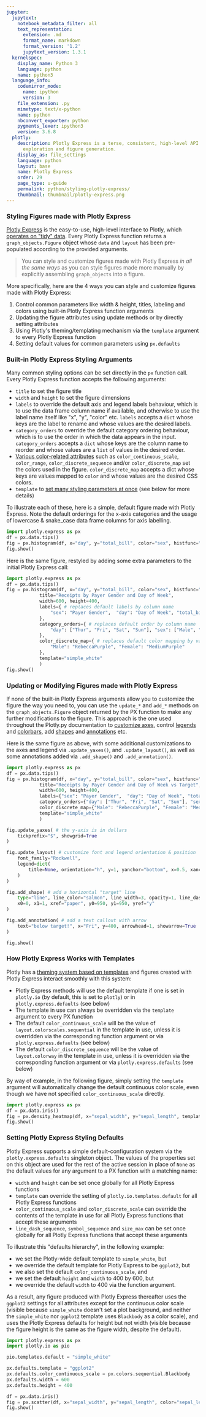 ```yaml
---
jupyter:
  jupytext:
    notebook_metadata_filter: all
    text_representation:
      extension: .md
      format_name: markdown
      format_version: '1.2'
      jupytext_version: 1.3.1
  kernelspec:
    display_name: Python 3
    language: python
    name: python3
  language_info:
    codemirror_mode:
      name: ipython
      version: 3
    file_extension: .py
    mimetype: text/x-python
    name: python
    nbconvert_exporter: python
    pygments_lexer: ipython3
    version: 3.6.8
  plotly:
    description: Plotly Express is a terse, consistent, high-level API for rapid data
      exploration and figure generation.
    display_as: file_settings
    language: python
    layout: base
    name: Plotly Express
    order: 29
    page_type: u-guide
    permalink: python/styling-plotly-express/
    thumbnail: thumbnail/plotly-express.png
---
```


### Styling Figures made with Plotly Express

[Plotly Express](/python/plotly-express/) is the easy-to-use, high-level interface to Plotly, which [operates on "tidy" data](/python/px-arguments/). Every Plotly Express function returns a `graph_objects.Figure` object whose `data` and `layout` has been pre-populated according to the provided arguments.

> You can style and customize figures made with Plotly Express *in all the same ways* as you can style figures made more manually by explicitly assembling `graph_objects` into a figure.

More specifically, here are the 4 ways you can style and customize figures made with Plotly Express:

1. Control common parameters like width & height, titles, labeling and colors using built-in Plotly Express function arguments
2. Updating the figure attributes using update methods or by directly setting attributes
3. Using Plotly's theming/templating mechanism via the `template` argument to every Plotly Express function
4. Setting default values for common parameters using `px.defaults`

### Built-in Plotly Express Styling Arguments

Many common styling options can be set directly in the `px` function call. Every Plotly Express function accepts the following arguments:

- `title` to set the figure title
- `width` and `height` to set the figure dimensions
- `labels` to override the default axis and legend labels behaviour, which is to use the data frame column name if available, and otherwise to use the label name itself like "x", "y", "color" etc. `labels` accepts a `dict` whose keys are the label to rename and whose values are the desired labels.
- `category_orders` to override the default category ordering behaviour, which is to use the order in which the data appears in the input. `category_orders` accepts a `dict` whose keys are the column name to reorder and whose values are a `list` of values in the desired order.
- [Various color-related attributes](/python/colorscales/) such as `color_continuous_scale`, `color_range`, `color_discrete_sequence` and/or `color_discrete_map` set the colors used in the figure. `color_discrete_map` accepts a dict whose keys are values mapped to `color` and whose values are the desired CSS colors.
- `template` to [set many styling parameters at once](/python/templates/) (see below for more details)

To illustrate each of these, here is a simple, default figure made with Plotly Express. Note the default orderings for the x-axis categories and the usage of lowercase & snake_case data frame columns for axis labelling.

```python
import plotly.express as px
df = px.data.tips()
fig = px.histogram(df, x="day", y="total_bill", color="sex", histfunc="sum")
fig.show()
```

Here is the same figure, restyled by adding some extra parameters to the initial Plotly Express call:

```python
import plotly.express as px
df = px.data.tips()
fig = px.histogram(df, x="day", y="total_bill", color="sex", histfunc="sum",
            title="Receipts by Payer Gender and Day of Week",
            width=600, height=400,
            labels={ # replaces default labels by column name
                "sex": "Payer Gender",  "day": "Day of Week", "total_bill": "Receipts"
            },
            category_orders={ # replaces default order by column name
                "day": ["Thur", "Fri", "Sat", "Sun"], "sex": ["Male", "Female"]
            },
            color_discrete_map={ # replaces default color mapping by value
                "Male": "RebeccaPurple", "Female": "MediumPurple"
            },
            template="simple_white"
            )
fig.show()
```

### Updating or Modifying Figures made with Plotly Express

If none of the built-in Plotly Express arguments allow you to customize the figure the way you need to, you can use the `update_*` and `add_*` methods on the `graph_objects.Figure` object returned by the PX function to make any further modifications to the figure. This approach is the one used throughout the Plotly.py documentation to [customize axes](/python/axes/), control [legends](/python/legend/) and [colorbars](/python/colorscales/), add [shapes](/python/shapes/) and [annotations](/python/text-and-annotations/) etc. 

Here is the same figure as above, with some additional customizations to the axes and legend via `.update_yaxes()`, and `.update_layout()`, as well as some annotations added via `.add_shape()` and `.add_annotation()`.

```python
import plotly.express as px
df = px.data.tips()
fig = px.histogram(df, x="day", y="total_bill", color="sex", histfunc="sum",
            title="Receipts by Payer Gender and Day of Week vs Target",
            width=600, height=400,
            labels={"sex": "Payer Gender",  "day": "Day of Week", "total_bill": "Receipts"},
            category_orders={"day": ["Thur", "Fri", "Sat", "Sun"], "sex": ["Male", "Female"]},
            color_discrete_map={"Male": "RebeccaPurple", "Female": "MediumPurple"},
            template="simple_white"
            )

fig.update_yaxes( # the y-axis is in dollars
    tickprefix="$", showgrid=True
)

fig.update_layout( # customize font and legend orientation & position
    font_family="Rockwell",
    legend=dict(
        title=None, orientation="h", y=1, yanchor="bottom", x=0.5, xanchor="center"
    )
)

fig.add_shape( # add a horizontal "target" line
    type="line", line_color="salmon", line_width=3, opacity=1, line_dash="dot",
    x0=0, x1=1, xref="paper", y0=950, y1=950, yref="y"
)

fig.add_annotation( # add a text callout with arrow
    text="below target!", x="Fri", y=400, arrowhead=1, showarrow=True
)

fig.show()
```

### How Plotly Express Works with Templates

Plotly has a [theming system based on templates](/python/templates/) and figures created with Plotly Express interact smoothly with this system:

* Plotly Express methods will use the default template if one is set in `plotly.io` (by default, this is set to `plotly`) or in `plotly.express.defaults` (see below)
* The template in use can always be overridden via the `template` argument to every PX function
* The default `color_continuous_scale` will be the value of `layout.colorscales.sequential` in the template in use, unless it is overridden via the corresponding function argument or via `plotly.express.defaults` (see below)
* The default `color_discrete_sequence` will be the value of `layout.colorway` in the template in use, unless it is overridden via the corresponding function argument or via `plotly.express.defaults` (see below)

By way of example, in the following figure, simply setting the `template` argument will automatically change the default continuous color scale, even though we have not specified `color_continuous_scale` directly.

```python
import plotly.express as px
df = px.data.iris()
fig = px.density_heatmap(df, x="sepal_width", y="sepal_length", template="seaborn")
fig.show()
```

### Setting Plotly Express Styling Defaults

Plotly Express supports a simple default-configuration system via the `plotly.express.defaults` singleton object. The values of the properties set on this object are used for the rest of the active session in place of `None` as the default values for any argument to a PX function with a matching name:

* `width` and `height` can be set once globally for all Plotly Express functions
* `template` can override the setting of `plotly.io.templates.default` for all Plotly Express functions
* `color_continuous_scale` and `color_discrete_scale` can override the contents of the template in use for all Plotly Express functions that accept these arguments
* `line_dash_sequence`, `symbol_sequence` and `size_max` can be set once globally for all Plotly Express functions that accept these arguments

To illustrate this "defaults hierarchy", in the following example:
* we set the Plotly-wide default template to `simple_white`, but
* we override the default template for Plotly Express to be `ggplot2`, but 
* we also set the default `color_continuous_scale`, and
* we set the default `height` and `width` to 400 by 600, but
* we override the default `width` to 400 via the function argument.

As a result, any figure produced with Plotly Express thereafter uses the `ggplot2` settings for all attributes except for the continuous color scale (visible because `simple_white` doesn't set a plot background, and neither the `simple_white` nor `ggplot2` template uses `Blackbody` as a color scale), and uses the Plotly Express defaults for height but not width (visible because the figure height is the same as the figure width, despite the default).

```python
import plotly.express as px
import plotly.io as pio

pio.templates.default = "simple_white"

px.defaults.template = "ggplot2"
px.defaults.color_continuous_scale = px.colors.sequential.Blackbody
px.defaults.width = 600
px.defaults.height = 400

df = px.data.iris()
fig = px.scatter(df, x="sepal_width", y="sepal_length", color="sepal_length", width=400)
fig.show()
```
